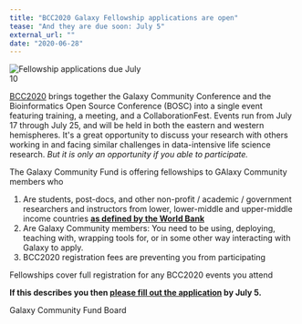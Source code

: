 ```yaml
---
title: "BCC2020 Galaxy Fellowship applications are open"
tease: "And they are due soon: July 5"
external_url: ""
date: "2020-06-28"
---
```


<div class="float-right">
<img  src="/images/galaxy-logos/galaxy-fellowships.png
" alt="Fellowship applications due July 10" style="max-width: 15rem" /><br />
</div>

[BCC2020](https://bcc2020.github.io) brings together the Galaxy Community Conference and the Bioinformatics Open Source Conference (BOSC) into a single event featuring training, a meeting, and a CollaborationFest. Events run from July 17 through July 25, and will be held in both the eastern and western hemispheres.  It's a great opportunity to discuss your research with others working in and facing similar challenges in data-intensive life science research. *But it is only an opportunity if you able to participate.*

The Galaxy Community Fund is offering fellowships to GAlaxy Community members who
1. Are students, post-docs, and other non-profit / academic / government researchers and instructors from lower, lower-middle and upper-middle income countries **[as defined by the World Bank](https://bit.ly/bcc2020wb)**
1. Are Galaxy Community members: You need to be using, deploying, teaching with, wrapping tools for, or in some other way interacting with Galaxy to apply.
1. BCC2020 registration fees are preventing you from participating

Fellowships cover full registration for any BCC2020 events you attend

**If this describes you then [please fill out the application](https://docs.google.com/forms/d/e/1FAIpQLSdTXI2-tdgtDZpj0IqrJAa50rPx3gS5des1MH_lLqSIisoPHA/viewform) by July 5.**

Galaxy Community Fund Board
